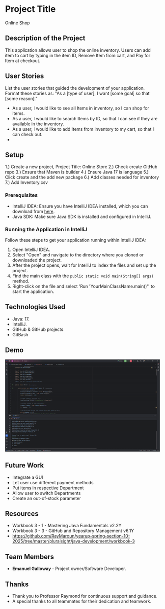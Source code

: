 # Project Title
Online Shop
## Description of the Project

This application allows user to shop the online inventory. Users can add item to cart by typing in the item ID, Remove Item from cart, and Pay for Item at checkout. 

## User Stories

List the user stories that guided the development of your application. Format these stories as: "As a [type of user], I want [some goal] so that [some reason]."

- As a user, I would like to see all Items in inventory, so I can shop for items.
- As a user, I would like to search Items by ID, so that I can see if they are available in the inventory.
- As a user, I would like to add Items from inventory to my cart, so that I can check out.
- 

## Setup

1.) Create a new project, Project Title: Online Store
2.) Check create GitHub repo
3.) Ensure that Maven is builder
4.) Ensure Java 17 is language
5.) Click create and the add new package
6.) Add classes needed for inventory
7.) Add Inventory.csv 

### Prerequisites

- IntelliJ IDEA: Ensure you have IntelliJ IDEA installed, which you can download from [here](https://www.jetbrains.com/idea/download/).
- Java SDK: Make sure Java SDK is installed and configured in IntelliJ.

### Running the Application in IntelliJ

Follow these steps to get your application running within IntelliJ IDEA:

1. Open IntelliJ IDEA.
2. Select "Open" and navigate to the directory where you cloned or downloaded the project.
3. After the project opens, wait for IntelliJ to index the files and set up the project.
4. Find the main class with the `public static void main(String[] args)` method.
5. Right-click on the file and select 'Run 'YourMainClassName.main()'' to start the application.

## Technologies Used

- Java: 17.
- IntelliJ.
- GitHub & GitHub projects
- GitBash

## Demo

![online-storeStore.java2025-05-0721-59-44-ezgif.com-video-to-gif-converter.gif](online-storeStore.java2025-05-0721-59-44-ezgif.com-video-to-gif-converter.gif)

## Future Work
- Integrate a GUI
- Let user use different payment methods
- Put items in respective Department
- Allow user to switch Departments
- Create an out-of-stock parameter

## Resources
- Workbook 3 - 1 - Mastering Java Fundamentals v2.2Y
- Workbook 3 - 3 - GitHub and Repository Management v6.1Y
- https://github.com/RayMaroun/yearup-spring-section-10-2025/tree/master/pluralsight/java-development/workbook-3
## Team Members
- **Emanuel Galloway** - Project owner/Software Developer.
## Thanks

- Thank you to Professor Raymond for continuous support and guidance.
- A special thanks to all teammates for their dedication and teamwork.
 